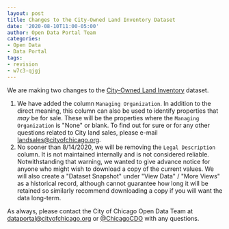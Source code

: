 ```yaml
---
layout: post
title: Changes to the City-Owned Land Inventory Dataset
date: '2020-08-10T11:00-05:00'
author: Open Data Portal Team
categories:
- Open Data
- Data Portal
tags:
- revision
- w7c3-qjgj
---
```

We are making two changes to the [City-Owned Land Inventory](https://data.cityofchicago.org/d/aksk-kvfp) dataset.

1.  We have added the column `Managing Organization`. In addition to the direct meaning, this column can also be used to identify properties that *may* be for sale. These will be the properties where the `Managing Organization` is "None" or blank. To find out for sure or for any other questions related to City land sales, please e-mail [landsales@cityofchicago.org](mailto:landsales@cityofchicago.org).
2. No sooner than 8/14/2020, we will be removing the `Legal Description` column. It is not maintained internally and is not considered reliable. Notwithstanding that warning, we wanted to give advance notice for anyone who might wish to download a copy of the current values. We will also create a "Dataset Snapshot" under "View Data" / "More Views" as a historical record, although cannot guarantee how long it will be retained so similarly recommend downloading a copy if you will want the data long-term.

As always, please contact the City of Chicago Open Data Team at [dataportal@cityofchicago.org](mailto:dataportal@cityofchicago.org) or [@ChicagoCDO](https://twitter.com/ChicagoCDO) with any questions.
